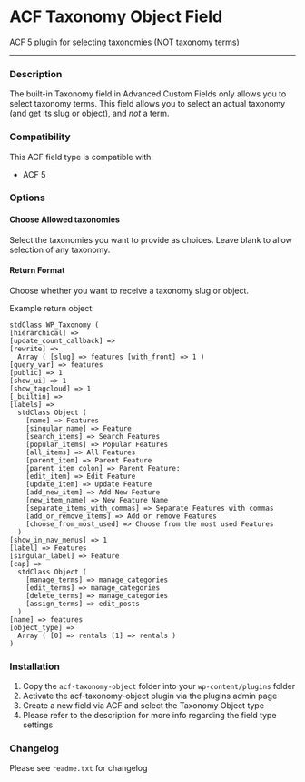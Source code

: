 # ACF Taxonomy Object Field

ACF 5 plugin for selecting taxonomies (NOT taxonomy terms)

-----------------------

### Description

The built-in Taxonomy field in Advanced Custom Fields only allows you to select taxonomy terms. This field allows you to select an actual taxonomy (and get its slug or object), and _not_ a term.

### Compatibility

This ACF field type is compatible with:
* ACF 5

### Options

#### Choose Allowed taxonomies

Select the taxonomies you want to provide as choices. Leave blank to allow selection of any taxonomy.

#### Return Format

Choose whether you want to receive a taxonomy slug or object.

Example return object:

```
stdClass WP_Taxonomy (
[hierarchical] =>
[update_count_callback] =>
[rewrite] =>
  Array ( [slug] => features [with_front] => 1 )
[query_var] => features
[public] => 1
[show_ui] => 1
[show_tagcloud] => 1
[_builtin] =>
[labels] =>
  stdClass Object (
    [name] => Features
    [singular_name] => Feature
    [search_items] => Search Features
    [popular_items] => Popular Features
    [all_items] => All Features
    [parent_item] => Parent Feature
    [parent_item_colon] => Parent Feature:
    [edit_item] => Edit Feature
    [update_item] => Update Feature
    [add_new_item] => Add New Feature
    [new_item_name] => New Feature Name
    [separate_items_with_commas] => Separate Features with commas
    [add_or_remove_items] => Add or remove Features
    [choose_from_most_used] => Choose from the most used Features
  )
[show_in_nav_menus] => 1
[label] => Features
[singular_label] => Feature
[cap] =>
  stdClass Object (
    [manage_terms] => manage_categories
    [edit_terms] => manage_categories
    [delete_terms] => manage_categories
    [assign_terms] => edit_posts
  )
[name] => features
[object_type] =>
  Array ( [0] => rentals [1] => rentals )
)
```

### Installation

1. Copy the `acf-taxonomy-object` folder into your `wp-content/plugins` folder
2. Activate the acf-taxonomy-object plugin via the plugins admin page
3. Create a new field via ACF and select the Taxonomy Object type
4. Please refer to the description for more info regarding the field type settings

### Changelog
Please see `readme.txt` for changelog
